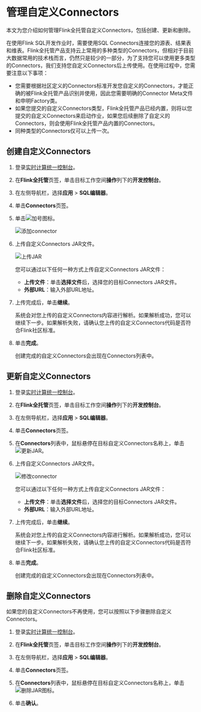 # 管理自定义Connectors

本文为您介绍如何管理Flink全托管自定义Connectors，包括创建、更新和删除。

在使用Flink SQL开发作业时，需要使用SQL Connectors连接您的源表、结果表和维表。Flink全托管产品支持云上常用的多种类型的Connectors，但相对于目前大数据常用的技术栈而言，仍然只是较少的一部分，为了支持您可以使用更多类型的Connectors，我们支持您自定义Connectors后上传使用。在使用过程中，您需要注意以下事项：

-   您需要根据社区定义的Connectors标准开发您自定义的Connectors，才能正确的被Flink全托管产品识别并使用，因此您需要明确的Connector Meta文件和申明Factory类。
-   如果您提交的自定义Connectors类型，Flink全托管产品已经内置，则将以您提交的自定义Connectors来启动作业，如果您后续删除了自定义的Connectors，则会使用Flink全托管产品内置的Connectors。
-   同种类型的Connectors仅可以上传一次。

## 创建自定义Connectors

1.  登录[实时计算统一控制台](https://realtime-compute.console.aliyun.com/regions/cn-shanghai)。

2.  在**Flink全托管**页签，单击目标工作空间**操作**列下的**开发控制台**。

3.  在左侧导航栏，选择**应用** \> **SQL编辑器**。

4.  单击**Connectors**页签。

5.  单击![加号](https://static-aliyun-doc.oss-accelerate.aliyuncs.com/assets/img/zh-CN/5741796061/p187440.png)图标。

    ![添加connector](https://static-aliyun-doc.oss-accelerate.aliyuncs.com/assets/img/zh-CN/5741796061/p187441.png)

6.  上传自定义Connectors JAR文件。

    ![上传JAR](https://static-aliyun-doc.oss-accelerate.aliyuncs.com/assets/img/zh-CN/5924160161/p187443.png)

    您可以通过以下任何一种方式上传自定义Connectors JAR文件：

    -   **上传文件**：单击**选择文件**后，选择您的目标Connectors JAR文件。
    -   **外部URL**：输入外部URL地址。
7.  上传完成后，单击**继续**。

    系统会对您上传的自定义Connectors内容进行解析。如果解析成功，您可以继续下一步。如果解析失败，请确认您上传的自定义Connectors代码是否符合Flink社区标准。

8.  单击**完成**。

    创建完成的自定义Connectors会出现在Connectors列表中。


## 更新自定义Connectors

1.  登录[实时计算统一控制台](https://realtime-compute.console.aliyun.com/regions/cn-shanghai)。

2.  在**Flink全托管**页签，单击目标工作空间**操作**列下的**开发控制台**。

3.  在左侧导航栏，选择**应用** \> **SQL编辑器**。

4.  单击**Connectors**页签。

5.  在**Connectors**列表中，鼠标悬停在目标自定义Connectors名称上，单击![更新JAR](https://static-aliyun-doc.oss-accelerate.aliyuncs.com/assets/img/zh-CN/5957179951/p164582.png)。

6.  上传自定义Connectors JAR文件。

    ![修改connector](https://static-aliyun-doc.oss-accelerate.aliyuncs.com/assets/img/zh-CN/5924160161/p187445.png)

    您可以通过以下任何一种方式上传自定义Connectors JAR文件：

    -   **上传文件**：单击**选择文件**后，选择您的目标Connectors JAR文件。
    -   **外部URL**：输入外部URL地址。
7.  上传完成后，单击**继续**。

    系统会对您上传的自定义Connectors内容进行解析。如果解析成功，您可以继续下一步。如果解析失败，请确认您上传的自定义Connectors代码是否符合Flink社区标准。

8.  单击**完成**。

    创建完成的自定义Connectors会出现在Connectors列表中。


## 删除自定义Connectors

如果您的自定义Connectors不再使用，您可以按照以下步骤删除自定义Connectors。

1.  登录[实时计算统一控制台](https://realtime-compute.console.aliyun.com/regions/cn-shanghai)。

2.  在**Flink全托管**页签，单击目标工作空间**操作**列下的**开发控制台**。

3.  在左侧导航栏，选择**应用** \> **SQL编辑器**。

4.  单击**Connectors**页签。

5.  在**Connectors**列表中，鼠标悬停在目标自定义Connectors名称上，单击![删除JAR](https://static-aliyun-doc.oss-accelerate.aliyuncs.com/assets/img/zh-CN/5957179951/p164586.png)图标。

6.  单击**确认**。


